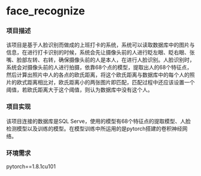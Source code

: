 # face_recognize

### 项目描述

该项目是基于人脸识别而做成的上班打卡的系统，系统可以读取数据库中的图片与信息，在进行打卡识别的时候，系统会先让摄像头前的人进行眨左眼、眨右眼、张嘴、脸部左转、右转，确保摄像头前的人是本人，在进行人脸识别。人脸识别时，系统会对摄像头前的人进行拍摄，依靠68个点的模型，提取出人的68个特征点，然后计算出照片中人的各点的欧氏距离，将这个欧氏距离与数据库中的每个人的照片的欧式距离相比对，欧氏距离小的两张图片即匹配，匹配过程中还应该设置一个阈值，若欧氏距离大于这个阈值，则认为数据库中没有这个人。

### 项目实现

该项目连接的数据库是SQL Serve，使用的模型有68个特征点的提取模型、人脸检测模型以及训练的模型。在模型训练中所运用的是pytorch搭建的卷积神经网络。

### 环境需求

pytorch==1.8.1cu101
